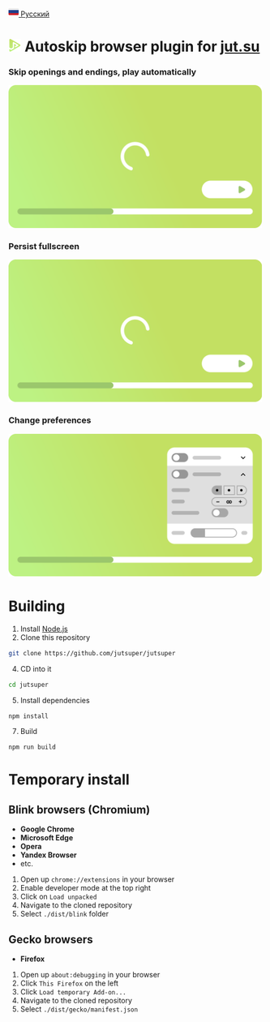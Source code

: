 [<img src="assets/flag/ru.svg" alt="RU Flag" width="20"/> Русский](https://github.com/kerdl/jutsuper/blob/main/README-RU.md)


# <picture><img src="src/assets/logo/square-green-48.svg" width="25" /></picture> Autoskip browser plugin for [jut.su](https://jut.su/)

### Skip openings and endings, play automatically
<picture>
  <p align="left">
    <img
      src="assets/showcase/autoskip-element.svg"
      width="500px"
      alt="Opening and ending skip with autoplay animation"
    />
  </p>
</picture>

### Persist fullscreen
<picture>
  <p align="left">
    <img
      src="assets/showcase/persistent-fullscreen-element.svg"
      width="500px"
      alt="Persistent fullscreen animation"
    />
  </p>
</picture>

### Change preferences
<picture>
  <p align="left">
    <img
      src="assets/showcase/change-preferences-element.svg"
      width="500px"
      alt="Changing preferences animation"
    />
  </p>
</picture>

# Building
1. Install [Node.js](https://nodejs.org/en/download)
2. Clone this repository
```bash
git clone https://github.com/jutsuper/jutsuper
```
4. CD into it
```bash
cd jutsuper
```
5. Install dependencies
```bash
npm install
```
7. Build
```bash
npm run build
```

# Temporary install
## Blink browsers (Chromium)
- **Google Chrome**
- **Microsoft Edge**
- **Opera**
- **Yandex Browser**
- etc.

1. Open up `chrome://extensions` in your browser
2. Enable developer mode at the top right
3. Click on `Load unpacked`
4. Navigate to the cloned repository
5. Select `./dist/blink` folder

## Gecko browsers
- **Firefox**

1. Open up `about:debugging` in your browser
2. Click `This Firefox` on the left
3. Click `Load temporary Add-on...`
4. Navigate to the cloned repository
5. Select `./dist/gecko/manifest.json`
